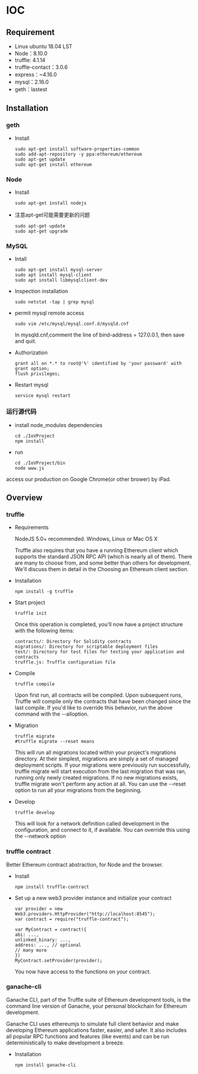 # IOC
## Requirement

- Linux ubuntu 18.04 LST
- Node：8.10.0
- truffle: 4.1.14 
- truffle-contact：3.0.6
- express：~4.16.0
- mysql：2.16.0
- geth：lastest
## Installation
### geth
- Install

   ```
   sudo apt-get install software-properties-common 
   sudo add-apt-repository -y ppa:ethereum/ethereum 
   sudo apt-get update 
   sudo apt-get install ethereum 
   ```
### Node

- Install

    ```
    sudo apt-get install nodejs
    ```

- 注意apt-get可能需要更新的问题

    ```
    sudo apt-get update
    sudo apt-get upgrade
    ```

### MySQL

- Intall

    ```
    sudo apt-get install mysql-server
    sudo apt install mysql-client
    sudo apt install libmysqlclient-dev
    ```
- Inspection installation

    ```
    sudo netstat -tap | grep mysql
    ```

- permit mysql remote access

   ```
   sudo vim /etc/mysql/mysql.conf.d/mysqld.cnf
   ```

   In mysqld.cnf,comment the line of bind-address = 127.0.0.1, then save and quit.

- Authorization

    ```
    grant all on *.* to root@'%' identified by 'your passward' with grant option;
    flush privileges;
    ```

- Restart mysql

    ```
    service mysql restart
    ```

### 运行源代码

- install node_modules dependencies

    ```
    cd ./IoVProject
    npm install 
    ```

- run

    ```
    cd ./IoVProject/bin
    node www.js
    ```
access our production on Google Chrome(or other brower) by iPad.


## Overview
### truffle

- Requirements

    NodeJS 5.0+ recommended.
    Windows, Linux or Mac OS X

   Truffle also requires that you have a running Ethereum client which supports the standard JSON RPC API (which is nearly all of them). There are many to choose from, and some better than others for development. We'll discuss them in detail in the Choosing an Ethereum client section.

- Installation

    ```
    npm install -g truffle
    ```

- Start project

    ```
    truffle init
    ```

   Once this operation is completed, you'll now have a project structure with the following items:

    ```
    contracts/: Directory for Solidity contracts
    migrations/: Directory for scriptable deployment files
    test/: Directory for test files for testing your application and contracts
    truffle.js: Truffle configuration file
    ```

- Compile

    ```
    truffle compile
    ```

  Upon first run, all contracts will be compiled. Upon subsequent runs, Truffle will compile only the contracts that have been changed since the last compile. If you'd like to override this behavior, run the above command with the --alloption.

- Migration

    ```
    truffle migrate
    #truffle migrate --reset means 
    ```

  This will run all migrations located within your project's migrations directory. At their simplest, migrations are simply a set of managed deployment scripts. If your migrations were previously run successfully, truffle migrate will start execution from the last migration that was ran, running only newly created migrations. If no new migrations exists, truffle migrate won't perform any action at all. You can use the --reset option to run all your migrations from the beginning.

- Develop

    ```
    truffle develop 
    ```

  This will look for a network definition called development in the configuration, and connect to it, if available. You can override this using the --network <name> option
   
### truffle contract

   Better Ethereum contract abstraction, for Node and the browser.
- Install

    ```
    npm install truffle-contract
    ```
- Set up a new web3 provider instance and initialize your contract

    ```
    var provider = new Web3.providers.HttpProvider("http://localhost:8545");
    var contract = require("truffle-contract");

    var MyContract = contract({
    abi: ...,
    unlinked_binary: ...,
    address: ..., // optional
    // many more
    })
    MyContract.setProvider(provider);
    ```
   You now have access to the functions on your contract.

### ganache-cli

  Ganache CLI, part of the Truffle suite of Ethereum development tools, is the command line version of Ganache, your personal blockchain for Ethereum development.

  Ganache CLI uses ethereumjs to simulate full client behavior and make developing Ethereum applications faster, easier, and safer. It also includes all popular RPC functions and features (like events) and can be run deterministically to make development a breeze.

- Installation

    ```
    npm install ganache-cli
    ```



